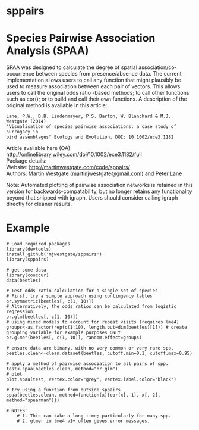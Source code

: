 # sppairs
# Species Pairwise Association Analysis (SPAA)

SPAA was designed to calculate the degree of spatial association/co-occurrence between species from presence/absence data. The current implementation allows users to call any function that might plausibly be used to measure association between each pair of vectors. This allows users to call the original odds ratio -based methods; to call other functions such as cor(); or to build and call their own functions. A description of the original method is available in this article:

    Lane, P.W., D.B. Lindenmayer, P.S. Barton, W. Blanchard & M.J. Westgate (2014) 
    "Visualisation of species pairwise associations: a case study of surrogacy in 
    bird assemblages" Ecology and Evolution. DOI: 10.1002/ece3.1182
    
Article available here (OA): http://onlinelibrary.wiley.com/doi/10.1002/ece3.1182/full   
Package details:   
Website: http://martinwestgate.com/code/sppairs/   
Authors: Martin Westgate (<martinjwestgate@gmail.com>) and Peter Lane   

Note: Automated plotting of pairwise association networks is retained in this version for backwards-compatability, but no longer retains any functionality beyond that shipped with igraph. Users should consider calling igraph directly for cleaner results.

# Example

```
# Load required packages
library(devtools)
install_github('mjwestgate/sppairs')
library(sppairs)

# get some data
library(cooccur)
data(beetles)

# Test odds ratio calculation for a single set of species
# First, try a simple approach using contingency tables
or.symmetric(beetles[, c(1, 10)])
# Alternatively, the odds ratios can be calculated from logistic regression:
or.glm(beetles[, c(1, 10)])	
# using mixed models to account for repeat visits (requires lme4)
groups<-as.factor(rep(c(1:10), length.out=dim(beetles)[1])) # create grouping variable for example purposes ONLY
or.glmer(beetles[, c(1, 10)], random.effect=groups)

# ensure data are binary, with no very common or very rare spp.
beetles.clean<-clean.dataset(beetles, cutoff.min=0.1, cutoff.max=0.95)

# apply a method of pairwise association to all pairs of spp.
test<-spaa(beetles.clean, method="or.glm")
# plot
plot.spaa(test, vertex.color="grey", vertex.label.color="black")

# try using a function from outside sppairs
spaa(beetles.clean, method=function(x){cor(x[, 1], x[, 2], method="spearman")})

# NOTES: 
	# 1. This can take a long time; particularly for many spp.
	# 2. glmer in lme4 v1+ often gives error messages. 

```
